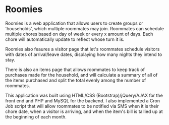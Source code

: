 # Roomies

Roomies is a web application that allows users to create groups or 'households', which multiple roommates may join. Roommates can schedule multiple chores based on day of week or every x amount of days. Each chore will automatically update to reflect whose turn it is. 

Roomies also feaures a visitor page that let's roommates schedule visitors with dates of arrival/leave dates, displaying how many nights they intend to stay.

There is also an items page that allows roommates to keep track of purchases made for the household, and will calculate a summary of all of the items purchased and split the total evenly among the number of roommates. 

This application was built using HTML/CSS (Bootstrap)/jQuery/AJAX for the front end and PHP and MySQL for the backend. I also implemented a Cron Job script that will allow roommates to be notified via SMS when it is their chore date, when a visitor is arriving, and when the item's bill is tallied up at the beginning of each month.  
